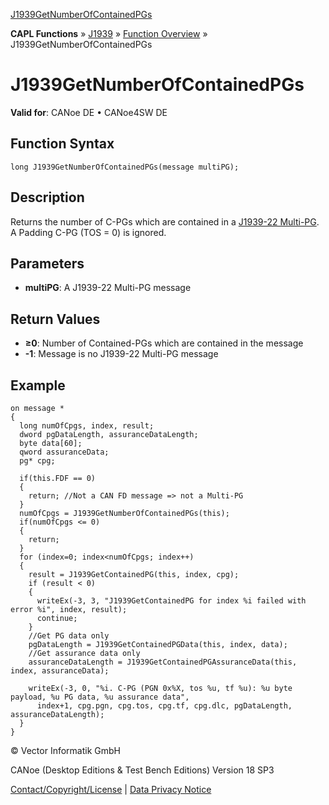 [J1939GetNumberOfContainedPGs](../../../../../CANoeDEFamily.htm#Topics/CAPLFunctions/J1939/Functions/CAPLfunctionJ1939GetNumberOfContainedPGs.md)

**CAPL Functions** » [J1939](../CAPLfunctionsJ1939StartPage.md) » [Function Overview](../CAPLfunctionsJ1939Overview.md) » J1939GetNumberOfContainedPGs

# J1939GetNumberOfContainedPGs

**Valid for**: CANoe DE • CANoe4SW DE

## Function Syntax

```plaintext
long J1939GetNumberOfContainedPGs(message multiPG);
```

## Description

Returns the number of C-PGs which are contained in a [J1939-22 Multi-PG](../../../CANoeCANalyzer/J1939/J1939CANfd/1939CANfd.md). A Padding C-PG (TOS = 0) is ignored.

## Parameters

- **multiPG**: A J1939-22 Multi-PG message

## Return Values

- **≥0**: Number of Contained-PGs which are contained in the message
- **-1**: Message is no J1939-22 Multi-PG message

## Example

```plaintext
on message *
{
  long numOfCpgs, index, result;
  dword pgDataLength, assuranceDataLength;
  byte data[60];
  qword assuranceData;
  pg* cpg;

  if(this.FDF == 0)
  {
    return; //Not a CAN FD message => not a Multi-PG
  }
  numOfCpgs = J1939GetNumberOfContainedPGs(this);
  if(numOfCpgs <= 0)
  {
    return;
  }
  for (index=0; index<numOfCpgs; index++)
  {
    result = J1939GetContainedPG(this, index, cpg);
    if (result < 0)
    {
      writeEx(-3, 3, "J1939GetContainedPG for index %i failed with error %i", index, result);
      continue;
    }
    //Get PG data only
    pgDataLength = J1939GetContainedPGData(this, index, data);
    //Get assurance data only
    assuranceDataLength = J1939GetContainedPGAssuranceData(this, index, assuranceData);

    writeEx(-3, 0, "%i. C-PG (PGN 0x%X, tos %u, tf %u): %u byte payload, %u PG data, %u assurance data",
      index+1, cpg.pgn, cpg.tos, cpg.tf, cpg.dlc, pgDataLength, assuranceDataLength);
  }
}
```

© Vector Informatik GmbH

CANoe (Desktop Editions & Test Bench Editions) Version 18 SP3

[Contact/Copyright/License](../../../Shared/ContactCopyrightLicense.md) | [Data Privacy Notice](https://www.vector.com/int/en/company/get-info/privacy-policy/)